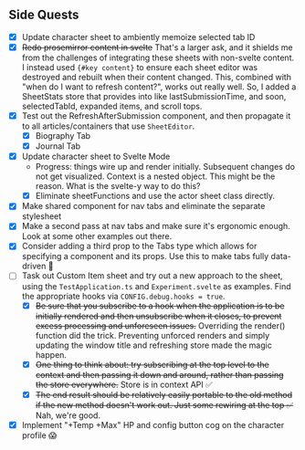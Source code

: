 ## Side Quests

- [x] Update character sheet to ambiently memoize selected tab ID
- [x] ~~Redo prosemirror content in svelte~~ That's a larger ask, and it shields me from the challenges of integrating these sheets with non-svelte content. I instead used `{#key content}` to ensure each sheet editor was destroyed and rebuilt when their content changed. This, combined with "when do I want to refresh content?", works out really well. So, I added a SheetStats store that provides into like lastSubmissionTime, and soon, selectedTabId, expanded items, and scroll tops.
- [x] Test out the RefreshAfterSubmission component, and then propagate it to all articles/containers that use `SheetEditor`.
  - [x] Biography Tab
  - [x] Journal Tab
- [x] Update character sheet to Svelte Mode
    - Progress: things wire up and render initially. Subsequent changes do not get visualized. Context is a nested object. This might be the reason. What is the svelte-y way to do this?
    - [x] Eliminate sheetFunctions and use the actor sheet class directly.
- [x] Make shared component for nav tabs and eliminate the separate stylesheet
- [x] Make a second pass at nav tabs and make sure it's ergonomic enough. Look at some other examples out there.
- [x] Consider adding a third prop to the Tabs type which allows for specifying a component and its props. Use this to make tabs fully data-driven 🤯
- [ ] Task out Custom Item sheet and try out a new approach to the sheet, using the `TestApplication.ts` and `Experiment.svelte` as examples. Find the appropriate hooks via `CONFIG.debug.hooks = true`.
  - [x] ~~Be sure that you subscribe to a hook when the application is to be initially rendered and then unsubscribe when it closes, to prevent excess processing and unforeseen issues.~~ Overriding the render() function did the trick. Preventing unforced renders and simply updating the window title and refreshing store made the magic happen.
  - [x] ~~One thing to think about: try subscribing at the top level to the context and then passing it down and around, rather than passing the store everywhere.~~ Store is in context API ✅
  - [x] ~~The end result should be relatively easily portable to the old method if the new method doesn't work out. Just some rewiring at the top ✅~~ Nah, we're good.
- [x] Implement "+Temp +Max" HP and config button cog on the character profile 😱